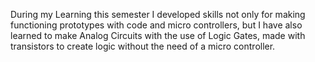 During my Learning this semester I developed skills not only for making functioning prototypes with code and micro controllers, but I have also learned to make Analog Circuits with the use of Logic Gates, made with transistors to create logic without the need of a micro 
controller.
